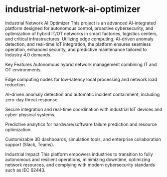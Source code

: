 # industrial-network-ai-optimizer
Industrial Network AI Optimizer
This project is an advanced AI-integrated platform designed for autonomous control, proactive cybersecurity, and optimization of hybrid IT/OT networks in smart factories, logistics centers, and critical infrastructures. Utilizing edge computing, AI-driven anomaly detection, and real-time IoT integration, the platform ensures seamless operation, enhanced security, and predictive maintenance tailored to Industry 4.0 demands.

Key Features
Autonomous hybrid network management combining IT and OT environments.

Edge computing nodes for low-latency local processing and network load reduction.

AI-driven anomaly detection and automatic incident containment, including zero-day threat response.

Secure integration and real-time coordination with industrial IoT devices and cyber-physical systems.

Predictive analytics for hardware/software failure prediction and resource optimization.

Customizable 3D dashboards, simulation tools, and enterprise collaboration support (Slack, Teams).

Industrial Impact
This platform empowers industries to transition to fully autonomous and resilient operations, minimizing downtime, optimizing network resources, and complying with modern cybersecurity standards such as IEC 62443.
